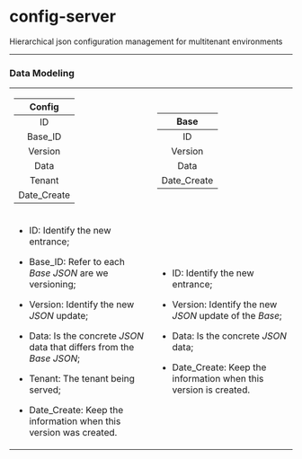 # config-server
Hierarchical json configuration management for multitenant environments

---
### Data Modeling

<table>
 <tr>
  <td>

|Config|
|:-:|
|ID|
|Base_ID|
|Version|
|Data|
|Tenant|
|Date_Create|
  </td>
  <td>

|Base|
|:-:|
|ID|
|Version|
|Data|
|Date_Create|
  </td>
 </tr>
 <tr>
  <td>

* ID: Identify the new entrance;

* Base_ID: Refer to each *Base JSON* are we versioning;

* Version: Identify the new *JSON* update;

* Data: Is the concrete *JSON* data that differs from the *Base JSON*;

* Tenant: The tenant being served;

* Date_Create: Keep the information when this version was created.
  </td>
<td>

* ID: Identify the new entrance;

* Version: Identify the new *JSON* update of the *Base*;

* Data: Is the concrete *JSON* data;

* Date_Create: Keep the information when this version is created.
</td>
 </tr>
</table>